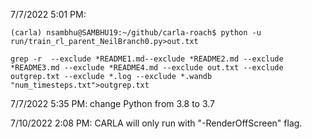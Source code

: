 7/7/2022 5:01 PM: 
```
(carla) nsambhu@SAMBHU19:~/github/carla-roach$ python -u run/train_rl_parent_NeilBranch0.py>out.txt
```
```
grep -r  --exclude *README1.md--exclude *README2.md --exclude *README3.md --exclude *README4.md --exclude out.txt --exclude outgrep.txt --exclude *.log --exclude *.wandb "num_timesteps.txt">outgrep.txt
```
7/7/2022 5:35 PM: change Python from 3.8 to 3.7

7/10/2022 2:08 PM: CARLA will only run with "-RenderOffScreen" flag. 
